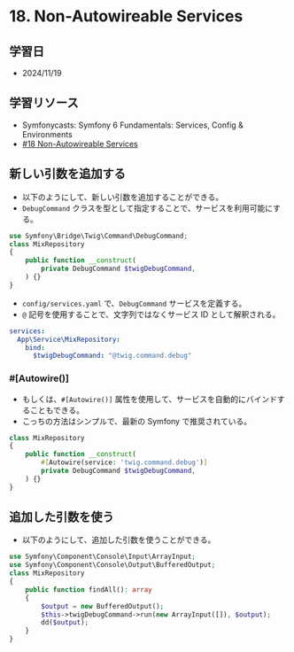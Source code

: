 # 18. Non-Autowireable Services

## 学習日

- 2024/11/19

## 学習リソース

- Symfonycasts: Symfony 6 Fundamentals: Services, Config & Environments
- [#18 Non-Autowireable Services](https://symfonycasts.com/screencast/symfony6-fundamentals/named-autowiring)

## 新しい引数を追加する

- 以下のようにして、新しい引数を追加することができる。
- `DebugCommand` クラスを型として指定することで、サービスを利用可能にする。

```php
use Symfony\Bridge\Twig\Command\DebugCommand;
class MixRepository
{
    public function __construct(
        private DebugCommand $twigDebugCommand,
    ) {}
}
```

- `config/services.yaml` で、`DebugCommand` サービスを定義する。
- `@` 記号を使用することで、文字列ではなくサービス ID として解釈される。

```yaml
services:
  App\Service\MixRepository:
    bind:
      $twigDebugCommand: "@twig.command.debug"
```

### #[Autowire()]

- もしくは、`#[Autowire()]` 属性を使用して、サービスを自動的にバインドすることもできる。
- こっちの方法はシンプルで、最新の Symfony で推奨されている。

```php
class MixRepository
{
    public function __construct(
        #[Autowire(service: 'twig.command.debug')]
        private DebugCommand $twigDebugCommand,
    ) {}
}
```

## 追加した引数を使う

- 以下のようにして、追加した引数を使うことができる。

```php
use Symfony\Component\Console\Input\ArrayInput;
use Symfony\Component\Console\Output\BufferedOutput;
class MixRepository
{
    public function findAll(): array
    {
        $output = new BufferedOutput();
        $this->twigDebugCommand->run(new ArrayInput([]), $output);
        dd($output);
    }
}
```
